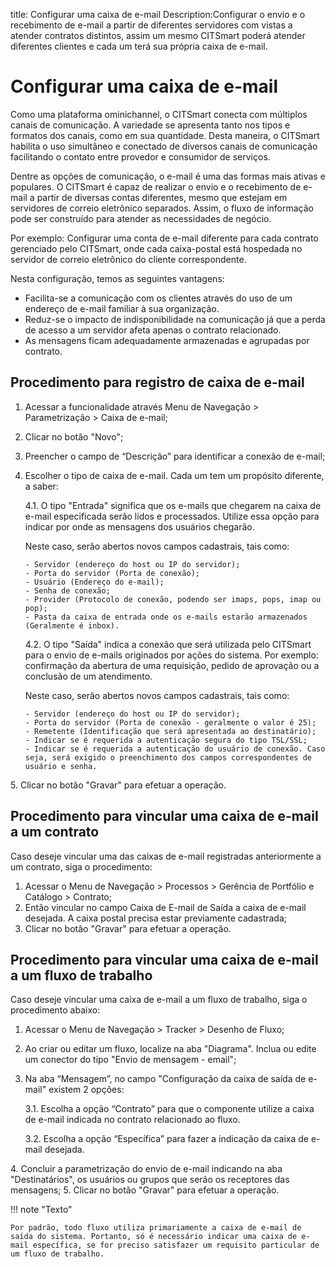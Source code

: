 title: Configurar uma caixa de e-mail
Description:Configurar o envio e o recebimento de e-mail a partir de diferentes servidores com vistas a atender contratos distintos, assim um mesmo CITSmart poderá atender diferentes clientes e cada um terá sua própria caixa de e-mail.

# Configurar uma caixa de e-mail

Como uma plataforma ominichannel, o CITSmart conecta com múltiplos canais de comunicação. A variedade se apresenta tanto nos tipos e formatos dos canais, como em sua quantidade. Desta maneira, o CITSmart habilita o uso simultâneo e conectado de diversos canais de comunicação facilitando o contato entre provedor e consumidor de serviços.

Dentre as opções de comunicação, o e-mail é uma das formas mais ativas e populares. O CITSmart é capaz de realizar o envio e o recebimento de e-mail a partir de diversas contas diferentes, mesmo que estejam em servidores de correio eletrônico separados. Assim, o fluxo de informação pode ser construído para atender as necessidades de negócio.

Por exemplo: Configurar uma conta de e-mail diferente para cada contrato gerenciado pelo CITSmart, onde cada caixa-postal está hospedada no servidor de correio eletrônico do cliente correspondente.

Nesta configuração, temos as seguintes vantagens:
- Facilita-se a comunicação com os clientes através do uso de um endereço de e-mail familiar à sua organização.
- Reduz-se o impacto de indisponibilidade na comunicação já que a perda de acesso a um servidor afeta apenas o contrato relacionado.
- As mensagens ficam adequadamente armazenadas e agrupadas por contrato.


## Procedimento para registro de caixa de e-mail

1.	Acessar a funcionalidade através Menu de Navegação > Parametrização > Caixa de e-mail;
2.	Clicar no botão "Novo";
3.	Preencher o campo de “Descrição” para identificar a conexão de e-mail;
4.	Escolher o tipo de caixa de e-mail. Cada um tem um propósito diferente, a saber:
    
    4.1\. O tipo "Entrada" significa que os e-mails que chegarem na caixa de e-mail especificada serão lidos e processados. Utilize essa opção para indicar por onde as mensagens dos usuários chegarão. 
    
    Neste caso, serão abertos novos campos cadastrais, tais como:

        - Servidor (endereço do host ou IP do servidor);
        - Porta do servidor (Porta de conexão);
        - Usuário (Endereço do e-mail);
        - Senha de conexão;
        - Provider (Protocolo de conexão, podendo ser imaps, pops, imap ou pop);
        - Pasta da caixa de entrada onde os e-mails estarão armazenados (Geralmente é inbox).

    4.2\. O tipo "Saída" indica a conexão que será utilizada pelo CITSmart para o envio de e-mails originados por ações do sistema. Por exemplo: confirmação da abertura de uma requisição, pedido de aprovação ou a conclusão de um atendimento. 
    
    Neste caso, serão abertos novos campos cadastrais, tais como: 
       
        - Servidor (endereço do host ou IP do servidor);
        - Porta do servidor (Porta de conexão - geralmente o valor é 25);
        - Remetente (Identificação que será apresentada ao destinatário);
        - Indicar se é requerida a autenticação segura do tipo TSL/SSL;
        - Indicar se é requerida a autenticação do usuário de conexão. Caso seja, será exigido o preenchimento dos campos correspondentes de usuário e senha.

5\.	Clicar no botão "Gravar" para efetuar a operação.

## Procedimento para vincular uma caixa de e-mail a um contrato

Caso deseje vincular uma das caixas de e-mail registradas anteriormente a um contrato, siga o procedimento:

1.	Acessar o Menu de Navegação > Processos > Gerência de Portfólio e Catálogo > Contrato;
2.	Então vincular no campo Caixa de E-mail de Saída a caixa de e-mail desejada. A caixa postal precisa estar previamente cadastrada;
3.	Clicar no botão "Gravar" para efetuar a operação.

## Procedimento para vincular uma caixa de e-mail a um fluxo de trabalho

Caso deseje vincular uma caixa de e-mail a um fluxo de trabalho, siga o procedimento abaixo:

1.	Acessar o Menu de Navegação > Tracker > Desenho de Fluxo;
2.	Ao criar ou editar um fluxo, localize na aba "Diagrama". Inclua ou edite um conector do tipo "Envio de mensagem - email";
3.	Na aba “Mensagem”, no campo "Configuração da caixa de saída de e-mail" existem 2 opções:

    3.1. Escolha a opção “Contrato” para que o componente utilize a caixa de e-mail indicada no contrato relacionado ao fluxo.
   
    3.2. Escolha a opção “Específica” para fazer a indicação da caixa de e-mail desejada.

4\.	Concluir a parametrização do envio de e-mail indicando na aba "Destinatários", os usuários ou grupos que serão os receptores das mensagens;
5\.	Clicar no botão "Gravar" para efetuar a operação.


!!! note "Texto"
    
    Por padrão, todo fluxo utiliza primariamente a caixa de e-mail de saída do sistema. Portanto, só é necessário indicar uma caixa de e-mail específica, se for preciso satisfazer um requisito particular de um fluxo de trabalho.


    
<!-- !!! tip "About"

    <b>Product/Version:</b> CITSmart | 9.00 &nbsp;&nbsp;
    <b>Updated:</b>01/18/2019 – Anna Martins



